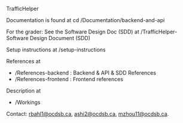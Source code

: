 TrafficHelper

Documentation is found at cd /Documentation/backend-and-api

For the grader: See the Software Design Doc (SDD) at /TrafficHelper- Software Design Document (SDD)

Setup instructions at /setup-instructions

References at 
  - /References-backend : Backend & API & SDD References
  - /References-frontend : Frontend references
    
Description at
  - /Workings
    
Contact: rbahl1@ocdsb.ca, ashi2@ocdsb.ca, mzhou11@ocdsb.ca.
